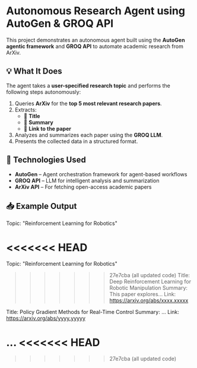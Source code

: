 # Autonomous Research Agent using AutoGen & GROQ API

This project demonstrates an autonomous agent built using the **AutoGen agentic framework** and **GROQ API** to automate academic research from ArXiv.

## 💡 What It Does

The agent takes a **user-specified research topic** and performs the following steps autonomously:

1. Queries **ArXiv** for the **top 5 most relevant research papers**.
2. Extracts:
   - 📌 **Title**
   - 📝 **Summary**
   - 🔗 **Link to the paper**
3. Analyzes and summarizes each paper using the **GROQ LLM**.
4. Presents the collected data in a structured format.

## 🔧 Technologies Used

- **AutoGen** – Agent orchestration framework for agent-based workflows
- **GROQ API** – LLM for intelligent analysis and summarization
- **ArXiv API** – For fetching open-access academic papers

## 📥 Example Output
Topic: "Reinforcement Learning for Robotics"

<<<<<<< HEAD
=======
Topic: "Reinforcement Learning for Robotics"

>>>>>>> 27e7cba (all updated code)
Title: Deep Reinforcement Learning for Robotic Manipulation Summary: This paper explores... Link: https://arxiv.org/abs/xxxx.xxxxx

Title: Policy Gradient Methods for Real-Time Control Summary: ... Link: https://arxiv.org/abs/yyyy.yyyyy

...
<<<<<<< HEAD
=======

>>>>>>> 27e7cba (all updated code)
